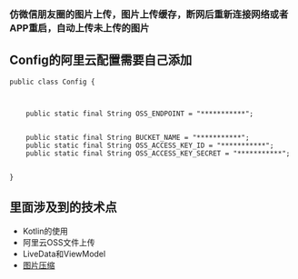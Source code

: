 ### 仿微信朋友圈的图片上传，图片上传缓存，断网后重新连接网络或者APP重启，自动上传未上传的图片


## Config的阿里云配置需要自己添加
```
public class Config {



    public static final String OSS_ENDPOINT = "***********";


    public static final String BUCKET_NAME = "***********";
    public static final String OSS_ACCESS_KEY_ID = "***********";
    public static final String OSS_ACCESS_KEY_SECRET = "***********";


}

```

## 里面涉及到的技术点

 - Kotlin的使用
 - 阿里云OSS文件上传
 - LiveData和ViewModel
 - [图片压缩](https://github.com/WGDrzjz/ImageCompress)

